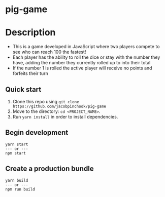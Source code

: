 # pig-game
# Description
- This is a game developed in JavaScript where two players compete to see who can reach 100 the fastest!
- Each player has the ability to roll the dice or stay with the number they have, adding the number they currently rolled up to into their total
- If the number 1 is rolled the active player will receive no points and forfeits their turn

## Quick start

1. Clone this repo using `git clone https://github.com/jacobpinchook/pig-game`
2. Move to the directory: `cd <PROJECT_NAME>`.<br />
3. Run `yarn install` in order to install dependencies.<br />

## Begin development

```
yarn start
--- or ---
npm start
```

## Create a production bundle

```
yarn build
--- or ---
npm run build
```
